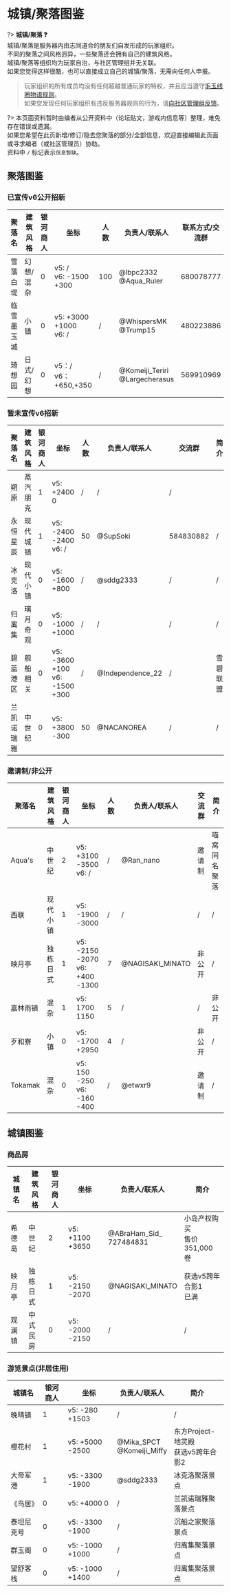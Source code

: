 # 城镇/聚落图鉴

?> **城镇/聚落 :question:**  
城镇/聚落是服务器内由志同道合的朋友们自发形成的玩家组织。  
不同的聚落之间风格迥异，一些聚落还会拥有自己的建筑风格。  
城镇/聚落等组织均为玩家自治，与社区管理组并无关联。  
如果您觉得这样很酷，也可以直接成立自己的城镇/聚落，无需向任何人申报。

> 玩家组织的所有成员均没有任何超越普通玩家的特权，并且应当遵守[毛玉线圈物语规则](/kedama/rules)。  
如果您发现任何玩家组织有违反服务器规则的行为，请[向社区管理组反馈](https://community.craft.moe/t/report)。


?> 本页面资料暂时由编者从公开资料中（论坛贴文，游戏内信息等）整理，难免存在错误或遗漏。  
如果您希望在此页新增/修订/隐去您聚落的部分/全部信息，欢迎直接编辑此页面或寻求编者（或社区管理员）协助。  
资料中 `/` 标记表示`信息暂缺`。  

## 聚落图鉴

### 已宣传v6公开招新

| 聚落名 | 建筑风格 | 银河商人 | 坐标 | 人数 | 负责人/联系人 | 联系方式/交流群 | 简介 |
| ----- | ----- | ----- | ----- | ----- | ----- | ----- | ----- |
| 雪落白堤 | 幻想/混杂 | 0 | v5: / </br> v6: -1500 +300 | 100 | @lbpc2332 </br> @Aqua_Ruler | 680078777 | 雪碧联盟 |
| 临雪墨玉城 | 小镇 | 0 | v5: +3000 +1000 </br> v6: / | / | @WhispersMK </br> @Trump15 | 480223886 | / |
| 琦想园 | 日式/幻想 | 0 | v5：/ </br> v6：+650,+350 | / | @Komeiji_Teriri </br> @Largecherasus | 569910969 | / |

### 暂未宣传v6招新

| 聚落名 | 建筑风格 | 银河商人 | 坐标 | 人数 | 负责人/联系人 | 交流群 | 简介 |
| ----- | ----- | ----- | ----- | ----- | ----- | ----- | ----- |
| 朔原 | 蒸汽朋克 | 1 | v5: +2400 0 | / | / | / |
| 永恒星辰 | 现代城镇 | 1 | v5: -2400 -2400 </br> v6: / | 50 | @SupSoki | 584830882 | / |
| 冰克洛 | 现代小镇 | 0 | v5: -1600 +800 | / | @sddg2333 | / | / |
| 归离集 | 璃月奇观 | 0 | v5: -1000 +1000 | / | / | / | / |
| 碧蓝港区 | 舰船相关 | 0 | v5: -3600 +100 </br> v6: -1500 +300 | / | @Independence_22 | / | 雪碧联盟 |
| 兰凯诺瑞雅 | 中世纪 | 0 | v5: +3800 -300 | 50 | @NACANOREA | / | / |

### 邀请制/非公开

| 聚落名 | 建筑风格 | 银河商人 | 坐标 | 人数 | 负责人/联系人 | 交流群 | 简介 |
| ----- | ----- | ----- | ----- | ----- | ----- | ----- | ----- |
| Aqua's | 中世纪 | 2 | v5: +3100 -3500 </br> v6: / | / | @Ran_nano | 邀请制 | 喵窝同名聚落 |
| 西联 | 现代小镇 | 1 | v5: -1900 -3000 | / | / | / | / |
| 映月亭 | 独栋日式 | 1 | v5: -2150 -2070 </br> v6: +400 -1300 | 7 | @NAGISAKI_MINATO | 非公开 | / |
| 嘉林雨镇 | 混杂 | 1 | v5: 1700 1150 | 5 | / | / | 非公开 | / |
| 歹和寮 | 小镇 | 0 | v5: -1700 +2950 | 4 | / | 非公开 | / |
| Tokamak | 混杂 | 0 | v5: 150 -250 </br> v6: -160 -400 | / | @etwxr9 | 邀请制 | / |

## 城镇图鉴

### 商品房

| 城镇名 | 建筑风格 | 银河商人 | 坐标 | 负责人/联系人 | 简介 |
| ----- | ----- | ----- | ----- | ----- | ----- |
| 希德岛 | 中世纪 | 2 | v5: +1100 +3650 | @ABraHam_Sid_ </br> 727484831 | 小岛产权购买 </br> 售价 351,000 卷 |
| 映月亭 | 独栋日式 | 1 | v5: -2150 -2070 | @NAGISAKI_MINATO | 获选v5跨年合影1 </br> 已满 |
| 观澜镇 | 中式民房 | 0 | v5: -2000 -2150 | / | / |

### 游览景点(非居住用)

| 城镇名 | 银河商人 | 坐标 | 负责人/联系人 | 简介 |
| ----- | ----- | ----- | ----- | ----- |
| 晚晴镇 | 1 | v5: -280 +1503 | / | / |
| 樱花村 | 1 | v5: +5000 -2500 | @Mika_SPCT </br> @Komeiji_Miffy | 东方Project-地灵殿 </br> 获选v5跨年合影2 |
| 大帝军港 | 1 | v5: -3300 -1900 | @sddg2333 | 冰克洛聚落景点 |
| 《鸟居》 | 0 | v5: +4000 0 | / | 兰凯诺瑞雅聚落景点 |
| 泰坦尼克号 | 0 | v5: -3300 -1900 | / | 沉船之家聚落景点 |
| 群玉阁 | 0 | v5: -1000 +1000 | / | 归离集聚落景点 |
| 望舒客栈 | 0 | v5: -1000 +1400 | / | 归离集聚落景点 |
